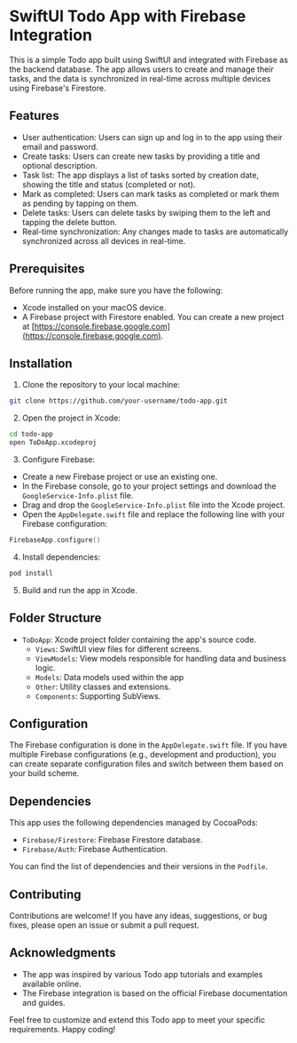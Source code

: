 # SwiftUI Todo App with Firebase Integration

This is a simple Todo app built using SwiftUI and integrated with Firebase as the backend database. The app allows users to create and manage their tasks, and the data is synchronized in real-time across multiple devices using Firebase's Firestore.

## Features

- User authentication: Users can sign up and log in to the app using their email and password.
- Create tasks: Users can create new tasks by providing a title and optional description.
- Task list: The app displays a list of tasks sorted by creation date, showing the title and status (completed or not).
- Mark as completed: Users can mark tasks as completed or mark them as pending by tapping on them.
- Delete tasks: Users can delete tasks by swiping them to the left and tapping the delete button.
- Real-time synchronization: Any changes made to tasks are automatically synchronized across all devices in real-time.

## Prerequisites

Before running the app, make sure you have the following:

- Xcode installed on your macOS device.
- A Firebase project with Firestore enabled. You can create a new project at [https://console.firebase.google.com](https://console.firebase.google.com).

## Installation

1. Clone the repository to your local machine:

```bash
git clone https://github.com/your-username/todo-app.git
```

2. Open the project in Xcode:

```bash
cd todo-app
open ToDoApp.xcodeproj
```

3. Configure Firebase:

- Create a new Firebase project or use an existing one.
- In the Firebase console, go to your project settings and download the `GoogleService-Info.plist` file.
- Drag and drop the `GoogleService-Info.plist` file into the Xcode project.
- Open the `AppDelegate.swift` file and replace the following line with your Firebase configuration:

```swift
FirebaseApp.configure()
```

4. Install dependencies:

```bash
pod install
```

5. Build and run the app in Xcode.

## Folder Structure

- `ToDoApp`: Xcode project folder containing the app's source code.
  - `Views`: SwiftUI view files for different screens.
  - `ViewModels`: View models responsible for handling data and business logic.
  - `Models`: Data models used within the app
  - `Other`: Utility classes and extensions.
  - `Components`: Supporting SubViews.
  
## Configuration

The Firebase configuration is done in the `AppDelegate.swift` file. If you have multiple Firebase configurations (e.g., development and production), you can create separate configuration files and switch between them based on your build scheme.

## Dependencies

This app uses the following dependencies managed by CocoaPods:

- `Firebase/Firestore`: Firebase Firestore database.
- `Firebase/Auth`: Firebase Authentication.

You can find the list of dependencies and their versions in the `Podfile`.

## Contributing

Contributions are welcome! If you have any ideas, suggestions, or bug fixes, please open an issue or submit a pull request.

## Acknowledgments

- The app was inspired by various Todo app tutorials and examples available online.
- The Firebase integration is based on the official Firebase documentation and guides.

Feel free to customize and extend this Todo app to meet your specific requirements. Happy coding!
